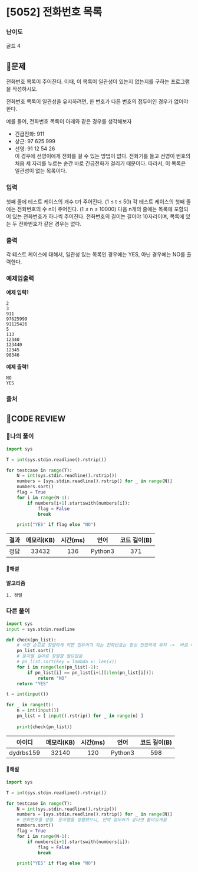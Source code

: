 # [5052] 전화번호 목록

### **난이도**
골드 4
## **📝문제**
전화번호 목록이 주어진다. 이때, 이 목록이 일관성이 있는지 없는지를 구하는 프로그램을 작성하시오.

전화번호 목록이 일관성을 유지하려면, 한 번호가 다른 번호의 접두어인 경우가 없어야 한다.

예를 들어, 전화번호 목록이 아래와 같은 경우를 생각해보자

- 긴급전화: 911
- 상근: 97 625 999
- 선영: 91 12 54 26  
이 경우에 선영이에게 전화를 걸 수 있는 방법이 없다. 전화기를 들고 선영이 번호의 처음 세 자리를 누르는 순간 바로 긴급전화가 걸리기 때문이다. 따라서, 이 목록은 일관성이 없는 목록이다.
### **입력**
첫째 줄에 테스트 케이스의 개수 t가 주어진다. (1 ≤ t ≤ 50) 각 테스트 케이스의 첫째 줄에는 전화번호의 수 n이 주어진다. (1 ≤ n ≤ 10000) 다음 n개의 줄에는 목록에 포함되어 있는 전화번호가 하나씩 주어진다. 전화번호의 길이는 길어야 10자리이며, 목록에 있는 두 전화번호가 같은 경우는 없다.
### **출력**
각 테스트 케이스에 대해서, 일관성 있는 목록인 경우에는 YES, 아닌 경우에는 NO를 출력한다.
### **예제입출력**

**예제 입력1**

```
2
3
911
97625999
91125426
5
113
12340
123440
12345
98346
```

**예제 출력1**

```
NO
YES
```

### **출처**

## **🧐CODE REVIEW**

### **🧾나의 풀이**

```python
import sys

T = int(sys.stdin.readline().rstrip())

for testcase in range(T):
    N = int(sys.stdin.readline().rstrip())
    numbers = [sys.stdin.readline().rstrip() for _ in range(N)]
    numbers.sort()
    flag = True
    for i in range(N-1):
        if numbers[i+1].startswith(numbers[i]):
            flag = False
            break

    print("YES" if flag else "NO")
```

결과	| 메모리(KB) |	시간(ms) |	언어 |	코드 길이(B)
:----:|:-----:|:-----:|:-----:|:--------:
정답|33432|136|Python3|371
#### **📝해설**

**알고리즘**
```
1. 정렬
```

### **다른 풀이**

```python
import sys
input = sys.stdin.readline

def check(pn_list):
    # 사전 순으로 정렬하게 되면 접두어가 되는 전화번호는 항상 인접하게 위치 ->  바로 다음 번호만 확인하면 됨
    pn_list.sort()
    # 문자열 길이로 정렬할 필요없음 
    # pn_list.sort(key = lambda x: len(x))
    for i in range(len(pn_list)-1):
        if pn_list[i] == pn_list[i+1][:len(pn_list[i])]:
            return "NO"
    return "YES"

t = int(input())

for _ in range(t):
    n = int(input())
    pn_list = [ input().rstrip() for _ in range(n) ]
    
    print(check(pn_list))
```

아이디 | 메모리(KB) |	시간(ms) |	언어 |	코드 길이(B) 
:-----:|:-----:|:-----:|:----:|:--------:
dydrbs159|32140|120|Python3|598
#### **📝해설**

```python
import sys

T = int(sys.stdin.readline().rstrip())

for testcase in range(T):
    N = int(sys.stdin.readline().rstrip())
    numbers = [sys.stdin.readline().rstrip() for _ in range(N)]
    # 전화번호를 정렬. 문자열을 정렬했으니, 만약 접두어가 같다면 붙어있게됨
    numbers.sort()
    flag = True
    for i in range(N-1):
        if numbers[i+1].startswith(numbers[i]):
            flag = False
            break

    print("YES" if flag else "NO")

```